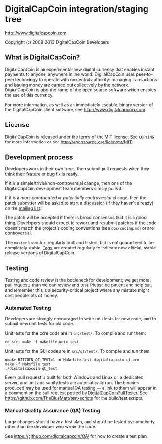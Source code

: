 DigitalCapCoin integration/staging tree
================================

http://www.digitalcapcoin.com

Copyright (c) 2009-2013 DigitalCapCoin Developers

What is DigitalCapCoin?
----------------

DigitalCapCoin is an experimental new digital currency that enables instant payments to
anyone, anywhere in the world. DigitalCapCoin uses peer-to-peer technology to operate
with no central authority: managing transactions and issuing money are carried
out collectively by the network. DigitalCapCoin is also the name of the open source
software which enables the use of this currency.

For more information, as well as an immediately useable, binary version of
the DigitalCapCoin client software, see http://www.digitalcapcoin.com.

License
-------

DigitalCapCoin is released under the terms of the MIT license. See `COPYING` for more
information or see http://opensource.org/licenses/MIT.

Development process
-------------------

Developers work in their own trees, then submit pull requests when they think
their feature or bug fix is ready.

If it is a simple/trivial/non-controversial change, then one of the DigitalCapCoin
development team members simply pulls it.

If it is a *more complicated or potentially controversial* change, then the patch
submitter will be asked to start a discussion (if they haven't already) on the
[mailing list](http://sourceforge.net/mailarchive/forum.php?forum_name=digitalcapcoin-development).

The patch will be accepted if there is broad consensus that it is a good thing.
Developers should expect to rework and resubmit patches if the code doesn't
match the project's coding conventions (see `doc/coding.md`) or are
controversial.

The `master` branch is regularly built and tested, but is not guaranteed to be
completely stable. [Tags](https://github.com/digitalcapcoin/digitalcapcoin/tags) are created
regularly to indicate new official, stable release versions of DigitalCapCoin.

Testing
-------

Testing and code review is the bottleneck for development; we get more pull
requests than we can review and test. Please be patient and help out, and
remember this is a security-critical project where any mistake might cost people
lots of money.

### Automated Testing

Developers are strongly encouraged to write unit tests for new code, and to
submit new unit tests for old code.

Unit tests for the core code are in `src/test/`. To compile and run them:

    cd src; make -f makefile.unix test

Unit tests for the GUI code are in `src/qt/test/`. To compile and run them:

    qmake BITCOIN_QT_TEST=1 -o Makefile.test digitalcapcoin-qt.pro
    make -f Makefile.test
    ./digitalcapcoin-qt_test

Every pull request is built for both Windows and Linux on a dedicated server,
and unit and sanity tests are automatically run. The binaries produced may be
used for manual QA testing — a link to them will appear in a comment on the
pull request posted by [DigitalCapCoinPullTester](https://github.com/DigitalCapCoinPullTester). See https://github.com/TheBlueMatt/test-scripts
for the build/test scripts.

### Manual Quality Assurance (QA) Testing

Large changes should have a test plan, and should be tested by somebody other
than the developer who wrote the code.

See https://github.com/digitalcapcoin/QA/ for how to create a test plan.
